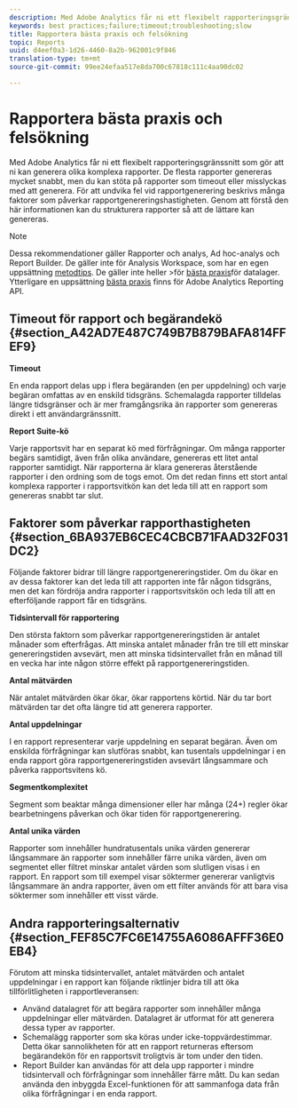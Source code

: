 ```yaml
---
description: Med Adobe Analytics får ni ett flexibelt rapporteringsgränssnitt som gör att ni kan generera olika komplexa rapporter. De flesta rapporter genereras mycket snabbt, men du kan stöta på rapporter som timeout eller misslyckas med att generera. För att undvika fel vid rapportgenerering beskrivs många faktorer som påverkar rapportgenereringshastigheten. Genom att förstå den här informationen kan du strukturera rapporter så att de lättare kan genereras.
keywords: best practices;failure;timeout;troubleshooting;slow
title: Rapportera bästa praxis och felsökning
topic: Reports
uuid: d4eef0a3-1d26-4460-8a2b-962001c9f846
translation-type: tm+mt
source-git-commit: 99ee24efaa517e8da700c67818c111c4aa90dc02

---
```



# Rapportera bästa praxis och felsökning

Med Adobe Analytics får ni ett flexibelt rapporteringsgränssnitt som gör att ni kan generera olika komplexa rapporter. De flesta rapporter genereras mycket snabbt, men du kan stöta på rapporter som timeout eller misslyckas med att generera. För att undvika fel vid rapportgenerering beskrivs många faktorer som påverkar rapportgenereringshastigheten. Genom att förstå den här informationen kan du strukturera rapporter så att de lättare kan genereras.

>[!Note]
>Dessa rekommendationer gäller Rapporter och analys, Ad hoc-analys och Report Builder.
>De gäller inte för Analysis Workspace, som har en egen uppsättning [metodtips](/help/analyze/analysis-workspace/optimizing-performance.md). De gäller inte heller >för [bästa praxis](https://marketing.adobe.com/resources/help/en_US/reference/data_warehouse_bp.html)för datalager. Ytterligare en uppsättning
>[bästa praxis](https://marketing.adobe.com/developer/en_US/get-started/best-practices/c-best-practices) finns för Adobe Analytics Reporting API.

## Timeout för rapport och begärandekö {#section_A42AD7E487C749B7B879BAFA814FFEF9}

**Timeout**

En enda rapport delas upp i flera begäranden (en per uppdelning) och varje begäran omfattas av en enskild tidsgräns. Schemalagda rapporter tilldelas längre tidsgränser och är mer framgångsrika än rapporter som genereras direkt i ett användargränssnitt.

**Report Suite-kö**

Varje rapportsvit har en separat kö med förfrågningar. Om många rapporter begärs samtidigt, även från olika användare, genereras ett litet antal rapporter samtidigt. När rapporterna är klara genereras återstående rapporter i den ordning som de togs emot. Om det redan finns ett stort antal komplexa rapporter i rapportsvitkön kan det leda till att en rapport som genereras snabbt tar slut.

## Faktorer som påverkar rapporthastigheten {#section_6BA937EB6CEC4CBCB71FAAD32F031DC2}

Följande faktorer bidrar till längre rapportgenereringstider. Om du ökar en av dessa faktorer kan det leda till att rapporten inte får någon tidsgräns, men det kan fördröja andra rapporter i rapportsvitskön och leda till att en efterföljande rapport får en tidsgräns.

**Tidsintervall för rapportering**

Den största faktorn som påverkar rapportgenereringstiden är antalet månader som efterfrågas. Att minska antalet månader från tre till ett minskar genereringstiden avsevärt, men att minska tidsintervallet från en månad till en vecka har inte någon större effekt på rapportgenereringstiden.

**Antal mätvärden**

När antalet mätvärden ökar ökar, ökar rapportens körtid. När du tar bort mätvärden tar det ofta längre tid att generera rapporter.

**Antal uppdelningar**

I en rapport representerar varje uppdelning en separat begäran. Även om enskilda förfrågningar kan slutföras snabbt, kan tusentals uppdelningar i en enda rapport göra rapportgenereringstiden avsevärt långsammare och påverka rapportsvitens kö.

**Segmentkomplexitet**

Segment som beaktar många dimensioner eller har många (24+) regler ökar bearbetningens påverkan och ökar tiden för rapportgenerering.

**Antal unika värden**

Rapporter som innehåller hundratusentals unika värden genererar långsammare än rapporter som innehåller färre unika värden, även om segmentet eller filtret minskar antalet värden som slutligen visas i en rapport. En rapport som till exempel visar söktermer genererar vanligtvis långsammare än andra rapporter, även om ett filter används för att bara visa söktermer som innehåller ett visst värde.

## Andra rapporteringsalternativ {#section_FEF85C7FC6E14755A6086AFFF36E0EB4}

Förutom att minska tidsintervallet, antalet mätvärden och antalet uppdelningar i en rapport kan följande riktlinjer bidra till att öka tillförlitligheten i rapportleveransen:

* Använd datalagret för att begära rapporter som innehåller många uppdelningar eller mätvärden. Datalagret är utformat för att generera dessa typer av rapporter.
* Schemalägg rapporter som ska köras under icke-toppvärdestimmar. Detta ökar sannolikheten för att en rapport returneras eftersom begärandekön för en rapportsvit troligtvis är tom under den tiden.
* Report Builder kan användas för att dela upp rapporter i mindre tidsintervall och förfrågningar som innehåller färre mått. Du kan sedan använda den inbyggda Excel-funktionen för att sammanfoga data från olika förfrågningar i en enda rapport.


